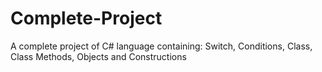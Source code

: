 # Complete-Project
A complete project of C# language containing: Switch, Conditions, Class, Class Methods, Objects and Constructions 
